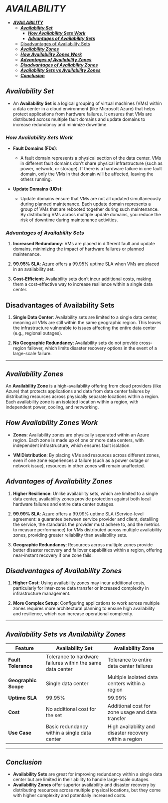 # ***AVAILABILITY***
- [***AVAILABILITY***](#availability)
  - [***Availability Set***](#availability-set)
    - [***How Availability Sets Work***](#how-availability-sets-work)
    - [***Advantages of Availability Sets***](#advantages-of-availability-sets)
  - [Disadvantages of Availability Sets](#disadvantages-of-availability-sets)
  - [***Availability Zones***](#availability-zones)
  - [***How Availability Zones Work***](#how-availability-zones-work)
  - [***Advantages of Availability Zones***](#advantages-of-availability-zones)
  - [***Disadvantages of Availability Zones***](#disadvantages-of-availability-zones)
  - [***Availability Sets vs Availability Zones***](#availability-sets-vs-availability-zones)
  - [***Conclusion***](#conclusion)

## ***Availability Set***

  - An **Availability Set** is a logical grouping of virtual machines (VMs) within a data center in a cloud environment (like Microsoft Azure) that helps protect applications from hardware failures. It ensures that VMs are distributed across multiple fault domains and update domains to increase redundancy and minimize downtime.

### ***How Availability Sets Work***

- **Fault Domains (FDs)**:
  - A fault domain represents a physical section of the data center. VMs in different fault domains don't share physical infrastructure (such as power, network, or storage). If there is a hardware failure in one fault domain, only the VMs in that domain will be affected, leaving the others running.
  
- **Update Domains (UDs)**:
  - Update domains ensure that VMs are not all updated simultaneously during planned maintenance. Each update domain represents a group of VMs that are rebooted together during such maintenance. By distributing VMs across multiple update domains, you reduce the risk of downtime during maintenance activities.

### ***Advantages of Availability Sets***

1. **Increased Redundancy**: VMs are placed in different fault and update domains, minimizing the impact of hardware failures or planned maintenance.
   
2. **99.95% SLA**: Azure offers a 99.95% uptime SLA when VMs are placed in an availability set.

3. **Cost-Efficient**: Availability sets don’t incur additional costs, making them a cost-effective way to increase resilience within a single data center.

## Disadvantages of Availability Sets

1. **Single Data Center**: Availability sets are limited to a single data center, meaning all VMs are still within the same geographic region. This leaves the infrastructure vulnerable to issues affecting the entire data center (e.g., regional outages).

2. **No Geographic Redundancy**: Availability sets do not provide cross-region failover, which limits disaster recovery options in the event of a large-scale failure.

---

## ***Availability Zones***

An **Availability Zone** is a high-availability offering from cloud providers (like Azure) that protects applications and data from data center failures by distributing resources across physically separate locations within a region. Each availability zone is an isolated location within a region, with independent power, cooling, and networking.

## ***How Availability Zones Work***

- **Zones**: Availability zones are physically separated within an Azure region. Each zone is made up of one or more data centers, with independent infrastructure, which ensures fault isolation.
  
- **VM Distribution**: By placing VMs and resources across different zones, even if one zone experiences a failure (such as a power outage or network issue), resources in other zones will remain unaffected.

## ***Advantages of Availability Zones***

1. **Higher Resilience**: Unlike availability sets, which are limited to a single data center, availability zones provide protection against both local hardware failures and entire data center outages.
   
2. **99.99% SLA**: Azure offers a 99.99% uptime SLA (Service-level agreement: a guarantee between service provider and client, detaliling the service, the standards the provider must adhere to, and the metrics to measure performance) for VMs distributed across multiple availability zones, providing greater reliability than availability sets.

3. **Geographic Redundancy**: Resources across multiple zones provide better disaster recovery and failover capabilities within a region, offering near-instant recovery if one zone fails.

## ***Disadvantages of Availability Zones***

1. **Higher Cost**: Using availability zones may incur additional costs, particularly for inter-zone data transfer or increased complexity in infrastructure management.
   
2. **More Complex Setup**: Configuring applications to work across multiple zones requires more architectural planning to ensure high availability and resilience, which can increase operational complexity.

---

## ***Availability Sets vs Availability Zones***

| Feature                     | **Availability Set**              | **Availability Zone**              |
|-----------------------------|-----------------------------------|-----------------------------------|
| **Fault Tolerance**          | Tolerance to hardware failures within the same data center | Tolerance to entire data center failures |
| **Geographic Scope**         | Single data center                | Multiple isolated data centers within a region |
| **Uptime SLA**               | 99.95%                            | 99.99%                            |
| **Cost**                     | No additional cost for the set    | Additional cost for zone usage and data transfer |
| **Use Case**                 | Basic redundancy within a single data center | High availability and disaster recovery within a region |

---

## ***Conclusion***

- **Availability Sets** are great for improving redundancy within a single data center but are limited in their ability to handle large-scale outages.
- **Availability Zones** offer superior availability and disaster recovery by distributing resources across multiple physical locations, but they come with higher complexity and potentially increased costs.
